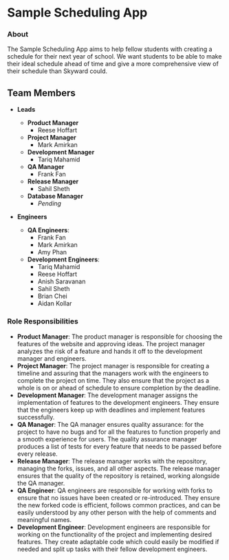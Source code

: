 # Sample Scheduling App
### About
The Sample Scheduling App aims to help fellow students with creating a schedule for their next year of school. We want students to be able to make their ideal schedule ahead of time and give a more comprehensive view of their schedule than Skyward could.

## Team Members

* **Leads**
 	* **Product Manager**
		* Reese Hoffart
	* **Project Manager** 
		* Mark Amirkan
	* **Development Manager**
		* Tariq Mahamid
	* **QA Manager**
		* Frank Fan
	* **Release Manager**
		* Sahil Sheth
	* **Database Manager**
		* _Pending_


* **Engineers**
	* **QA Engineers**: 
		* Frank Fan
		* Mark Amirkan
		* Amy Phan
	* **Development Engineers**: 
		* Tariq Mahamid
		* Reese Hoffart
		* Anish Saravanan
		* Sahil Sheth
		* Brian Chei 
		* Aidan Kollar


### Role Responsibilities
* **Product Manager**: The product manager is responsible for choosing the features of the website and approving ideas. The project manager analyzes the risk of a feature and hands it off to the development manager and engineers.
* **Project Manager**: The project manager is responsible for creating a timeline and assuring that the managers work with the engineers to complete the project on time. They also ensure that the project as a whole is on or ahead of schedule to ensure completion by the deadline.
* **Development Manager**: The development manager assigns the implementation of features to the development engineers. They ensure that the engineers keep up with deadlines and implement features successfully.
* **QA Manager**: The QA manager ensures quality assurance: for the project to have no bugs and for all the features to function properly and a smooth experience for users. The quality assurance  manager produces a list of tests for every feature that needs to be passed before every release.
* **Release Manager**: The release manager works with the repository, managing the forks, issues, and all other aspects. The release manager ensures that the quality of the repository is retained, working alongside the QA manager.
* **QA Engineer**: QA engineers are responsible for working with forks to ensure that no issues have been created or re-introduced. They ensure the new forked code is efficient, follows common practices, and can be easily understood by any other person with the help of comments and meaningful names.
* **Development Engineer**: Development engineers are responsible for working on the functionality of the project and implementing desired features. They create adaptable code which could easily be modified if needed and split up tasks with their fellow development engineers.
